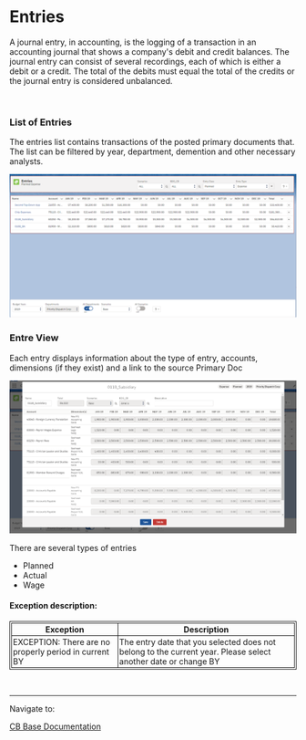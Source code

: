 <html>
<head>
    <meta charset="UTF-8">
    <title>Entries</title>
</head>

<style>
    .exNAme {
        color: red;
        font-weight: bold;
    }
    table, th, td {
  		border: 1px solid #111;
  		border-collapse: collapse;
  		padding: 2px;

	}
</style>
<script src="https://ajax.googleapis.com/ajax/libs/jquery/2.2.0/jquery.min.js"></script>
<body>
<h1>Entries</h1>
<div>
    <p>A journal entry, in accounting, is the logging of a transaction in an accounting journal that shows 
    a company's debit and credit balances. The journal entry can consist of several recordings, 
    each of which is either a debit or a credit. 
    The total of the debits must equal the total of the credits or the journal entry is considered unbalanced.</>
</div>
<br/>
<h3>List of Entries</h3>
<p>The entries list contains transactions of the posted primary documents that. 
The list can be filtered by year, department, demention and other necessary analysts.</p>
<img src="images/Entry1.png" alt="List of Entries" class="inline"/>

<br/>
<h3>Entre View</h3>
<p>Each entry displays information about the type of entry, accounts, dimensions (if they exist) 
and a link to the source Primary Doc<p/>
<img src="images/Entry2.png" alt="Entry View" class="inline"/>

<p>There are several types of entries</p>
<ul>
    <li>Planned</li>
    <li>Actual</li>
    <li>Wage</li>
 </ul>

<h4>Exception description:</h4>
<table style="width: 100%">
	<tr>
		<th>Exception</th>
		<th>Description</th>
	</tr>
	<tr>
		<td><span class="exName">EXCEPTION: There are no properly period in current BY</span></td>
		<td>The entry date that you selected does not belong to the current year. Please select another date or change BY </td>
	</tr>
	
</table>

<br/>
<hr/>
<div>
    Navigate to:
    <p><a href="https://cloudbudgetinc.github.io/Docs/CBCore">CB Base Documentation</a></p>
</div>
    
</body>
</html>